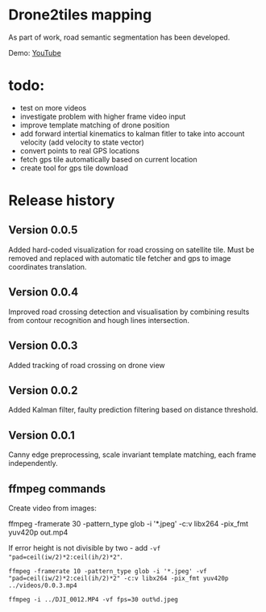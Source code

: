 # Drone2tiles mapping

As part of work, road semantic segmentation has been developed.

Demo: [YouTube](https://www.youtube.com/watch?v=eOwDg2Hi4WU)


# todo:
- test on more videos
- investigate problem with higher frame video input
- improve template matching of drone position
- add forward intertial kinematics to kalman fitler to take into account velocity (add velocity to state vector)
- convert points to real GPS locations
- fetch gps tile automatically based on current location
- create tool for gps tile download


# Release history 

## Version 0.0.5

Added hard-coded visualization for road crossing on satellite tile. Must be removed and replaced with automatic tile fetcher and gps to image coordinates translation.

## Version 0.0.4

Improved road crossing detection and visualisation by combining results from contour recognition and hough lines intersection.

## Version 0.0.3

Added tracking of road crossing on drone view

## Version 0.0.2

Added Kalman filter, faulty prediction filtering based on distance threshold.

## Version 0.0.1

Canny edge preprocessing, scale invariant template matching, each frame independently.


## ffmpeg commands

Create video from images:

ffmpeg -framerate 30 -pattern_type glob -i '*.jpeg' -c:v libx264 -pix_fmt yuv420p out.mp4

If error height is not divisible by two -  add `-vf "pad=ceil(iw/2)*2:ceil(ih/2)*2"`.

`ffmpeg -framerate 10 -pattern_type glob -i '*.jpeg' -vf "pad=ceil(iw/2)*2:ceil(ih/2)*2" -c:v libx264 -pix_fmt yuv420p ../videos/0.0.3.mp4`

`ffmpeg -i ../DJI_0012.MP4 -vf fps=30 out%d.jpeg`
